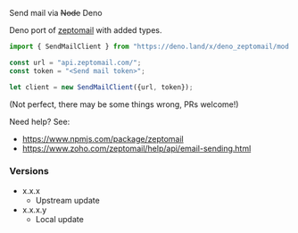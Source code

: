 Send mail via ~~Node~~ Deno

Deno port of [zeptomail](https://www.npmjs.com/package/zeptomail) with added types.

```ts
import { SendMailClient } from "https://deno.land/x/deno_zeptomail/mod.ts";

const url = "api.zeptomail.com/";
const token = "<Send mail token>";

let client = new SendMailClient({url, token});
```

(Not perfect, there may be some things wrong, PRs welcome!)

Need help? See:
- https://www.npmjs.com/package/zeptomail
- https://www.zoho.com/zeptomail/help/api/email-sending.html

### Versions
- x.x.x 
    - Upstream update
- x.x.x.y
    - Local update